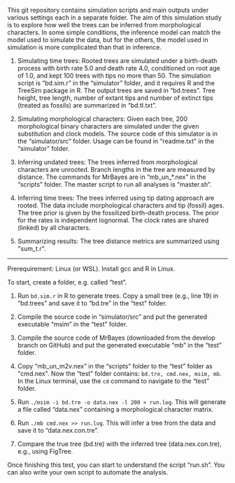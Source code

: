 This git repository contains simulation scripts and main outputs under various settings each in a separate folder.  The aim of this simulation study is to explore how well the trees can be inferred from morphological characters. In some simple conditions, the inference model can match the model used to simulate the data, but for the others, the model used in simulation is more complicated than that in inference.

1. Simulating time trees: 
Rooted trees are simulated under a birth-death process with birth rate 5.0 and death rate 4.0, conditioned on root age of 1.0, and kept 100 trees with tips no more than 50. 
The simulation script is “bd.sim.r” in the “simulator” folder, and it requires R and the TreeSim package in R. The output trees are saved in “bd.trees”. Tree height, tree length, number of extant tips and number of extinct tips (treated as fossils) are summarized in “bd.tl.txt”. 

2. Simulating morphological characters: 
Given each tree, 200 morphological binary characters are simulated under the given substitution and clock models. 
The source code of this simulator is in the “simulator/src” folder.  Usage can be found in “readme.txt” in the “simulator” folder.

3. Inferring undated trees: 
The trees inferred from morphological characters are unrooted. Branch lengths in the tree are measured by distance. The commands for MrBayes are in “mb_un_*.nex” in the “scripts” folder.  The master script to run all analyses is “master.sh”.

4. Inferring time trees: 
The trees inferred using tip dating approach are rooted. The data include morphological characters and tip (fossil) ages. The tree prior is given by the fossilized birth-death process. The prior for the rates is independent lognormal. The clock rates are shared (linked) by all characters. 

5. Summarizing results: 
The tree distance metrics are summarized using "sum_t.r".

---
Prerequirement: Linux (or WSL). Install gcc and R in Linux. 

To start, create a folder, e.g. called “test”. 

1. Run `bd.sim.r` in R to generate trees. Copy a small tree (e.g., line 19) in “bd.trees” and save it to “bd.tre” in the “test” folder.
  
2. Compile the source code in “simulator/src” and put the generated executable “msim” in the “test” folder. 

3. Compile the source code of MrBayes (downloaded from the develop branch on GitHub) and put the generated executable “mb” in the “test” folder. 

4. Copy “mb_un_m2v.nex” in the “scripts” folder to the “test” folder as "cmd.nex". 
Now the “test” folder contains: `bd.tre, cmd.nex, msim, mb`. In the Linux terminal, use the `cd` command to navigate to the “test” folder.

5. Run `./msim -i bd.tre -o data.nex -l 200 > run.log`. This will generate a file called “data.nex” containing a morphological character matrix.

6. Run `./mb cmd.nex >> run.log`. This will infer a tree from the data and save it to “data.nex.con.tre”.

7. Compare the true tree (bd.tre) with the inferred tree (data.nex.con.tre), e.g., using FigTree.

Once finishing this test, you can start to understand the script “run.sh”. You can also write your own script to automate the analysis.
